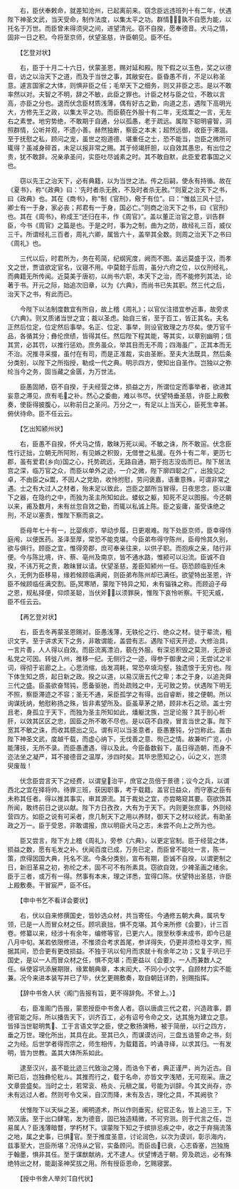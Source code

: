 <!-- { "loadSidebar": true } -->
　　右，臣伏奉敕命，就差知沧州，已起离前来。窃念臣远违班列十有二年，伏遇陛下神圣文武，当天受命，制作法度，以集太平之功。群情，孰不自愿为能，以托名于万世。而臣曾未得须臾之间，进望清光。窃不自揆，愿奉德音。犬马之情，固非一日之积。今将至京师，伏望圣慈，许臣朝见。臣不任。

　　【乞登对状】

　　右，臣于十月二十六日，伏蒙圣恩，赐对延和殿。陛下假之以玉色，奖之以德音，访之以治天下之道，而及于当世之事，其敝安在。臣昏愚不肖，不足以称圣意。遽言国家之大体，则惧非臣之任；毛举天下之细务，则又非臣之志。是以不敢率然以对。夫智之不明，辞之不敏，此臣之罪也。计臣之材与臣之位，不敢以言高，亦臣之分也。退而伏念臣材质浅薄，偶有好古之勤，向道之志，遇陛下高明光大，方修先王之政，以集太平之功。而臣藐在外服十有二年，无炫鬻之一言，无左右之素誉。地穷势绝，不敢期于自通，分以孤愚，老于疏远。属陛下聪明睿智，洞照群情，公听并观，不遗小善。赫然独断，察臣之本末；超然远御，收臣于滞涸。至于抚慰之私，顾问之宠，虽世之抱道德、堪重任之士，恐不能当，岂臣之微所可辄得？虽减身碎首，未足以报非常之赐。其于倾竭肝胆，以自效其愚忠，有出位之责，犹不敢辞。况亲承圣问，实臣吐尽诚素之时。其不敢自默，此臣爱君事国之义也。

　　窃以先王之治天下，必有典籍，以为当世之法。传之后嗣，使永有持循。故在《夏书》，称“《政典》曰：‘先时者杀无赦，不及时者杀无赦。’”则夏之治天下之书，曰《政典》也。其在《商书》，称“制《官刑》，儆于有位”。曰：“惟兹三风十愆，卿士有一于身，家必丧；邦君有一于身，国必亡。”则商之治天下之书，曰《官刑》也。其在《周书》，称成王“还归在丰，作《周官》”。盖以董正治官之意，训告群臣，今书《周官》之篇是也。于是之时，事为之制，曲为之防，故经礼三百，威仪三千。所谓经礼三百者，周礼六卿，属皆六十，盖举其全数。则周之治天下之书曰《周礼》也。

　　三代以后，时君所为，务在苟简，纪纲宪度，阙而不图。盖远莫盛于汉，而孝文之世，贾谊欲定官名，议寝不用。中莫懿于后周，虽分六府之位，以仪刑经礼，而典籍无所传闻。近莫美于唐初，以尚书六职，本天下之治，而不能修列其法，论著于书。开元之际，始追次旧章，以为《六典》，而尚书已失其职。然三代之后，治天下之书，有此而已。

　　今陛下以法制度数宜有所自，故上稽《周礼》；以官仪注措宜参近事，故旁求《六典》。则又质诸当世之宜；裁以圣虑。始自三省，至于百工，皆正其名。夫名正然后位定，位定然后事举。名正、位定、事举，则设官致理之方尽矣。使万官千品，各循其分；彝伦庶绩，皆得其任。然后陛下程其能，等其实，以章别幽明；信其赏，必其罚，以推行惩劝。庶务虽众，举其目而无不周；四海虽广，正其本而无不治。况推寻采掇，虽付在有司，而是正准裁，实由圣断。至夫大法既具，然后条分类别，以陛下之所指授，勒成一代之典。明示四方，使知出自圣作。岂独以之弥纶当今之务，固当藏之金匮，为万世法。

　　臣愚固陋，窃不自揆，于夫经营之体，损益之方，所谓位定而事举者，欲进其妄意之滞见，庶有毛之补。然心之委曲，难以书尽。伏望特垂圣慈，许臣上殿敷奏，使臣得披腹心，以称前日之圣问。万分之一，有足以上当天心，臣死生幸甚。俯伏待命。臣不任云云。

　　【乞出知颍州状】

　　右，臣愚不自揆，怀犬马之情，敢昧万死以闻。不敏之诛，所不敢逭。伏念臣性行迂拙，立朝无所阿附，有见嫉之积毁，无借誉之私援。在外十有二年，更历七郡，虽有爱君{乡向}国之心，托势疏远，无路自通，期于抱志没齿而已。陛下居法宫之深，临万官之众，而臣以单外之迹，一介之微，陛下廓四聪之广，出独见之卓，不由臣之鬻，不因人之党助，收怜拊慰，劳问褒嘉，语重意殊，可谓非常之遇。士之有大过人之材者，殆未足以致此，岂臣之鄙所当冒得。日夜思念，臣以庸下之器，在隐约之中，而独为圣主所知如此。蝼蚁之躯，知死不足以图报。今还朝以来，甫及数月，未有丝忽自效之勤，而辄以私诚上陈。臣之妄庸，虽受诛绝之刑，不足以塞责，惟陛下察而哀之。

　　臣母年七十有一，比婴疾疹，举动步履，日更艰难。陛下处臣京师，臣幸得侍庭闱，以便医药。圣泽至厚，常恐不能克堪。今臣弟布得守陈州，臣母怜其久别，欲与俱行。顾臣之宜，惟得旁郡，庶可奉亲往来，以供子职。而抱疾之亲，陆行非便。今与陈比境，许、蔡、亳州及南京，皆不通水路，惟颍可以沿流。臣诚不自揆，不讳万死之责，敢昧冒以请。伏望圣慈，差臣知颍州一任。窃恐顾临到任未久，无例为臣移易，缘若候顾临满阙，则臣弟布陈州却已满任。欲望特出圣恩，许臣不候顾临任满交割。臣冥寒陋，蒙陛下特异之知，未有锱铢之称。而顾迫子母之恩，规私择便，仰烦圣聪，当伏斧，以须罪戾，惟陛下哀怜听察。干犯天威，臣不任云云。

　　【再乞登对状】

　　右，臣去冬再蒙圣恩赐对。臣愚浅薄，无轶伦之行、绝众之材。徒于辈流，粗识文字。至于讲求天下之务，非敢谓能，盖尝有志。遇陛下绍天开迹，大修治具，一言片善，人人得以自效。而臣流离漂泊，藐在外服。有深忌积毁之莫测，无游谈私党之可因。转徙八州，推移一纪。无侧行之一迹，得参于御隶之间；无尝试之半词，得彻于岩廊之上。心思消缩，齿发凋耗，常恐卒填沟壑，独遗恨于无穷也。陛下体生知之质，起日新之政。揆之以道，以易汉唐五代之卑；本之于身，以追尧舜三代之盛。臣虽欲奋驽钝，愿备驱驰，而处疏贱之中，无可致之势。伏遇陛下明无不照，察臣滞迹之不容；圣无不通，采臣孤学之有得。出自睿断，接之便朝。所以询谋抚纳，勉慰称扬之殊，皆非素望所及。臣虽草茅之陋，顾非木石之顽。盖士穷且老，身孤立于天下，而独为圣主所知如此，燔躯沈族，岂足论报？其于剖心析肝，以效其区区之忠，固臣之所不敢不尽也。是以窃不自揆，冒言当世之事。陛下宽其不敏之诛，而收其臆出之见。谓有可以当圣意者，臣愚蹇钝，分岂称此。盖由陛下神圣文武，度越千载，而虚心纳下，无伐善之意、徇己之情。故兼听广览，小能薄技，无所不录。而臣愚遭遇，得以及此。今臣备数毂下，虽日得造朝，而身不迩法坐之凝严，耳不接德音之温厚，涉四时矣。其毕忠愿知之心，之义，岂须臾废哉！

　　伏念臣尝言天下之经费，以谓皇治平，庶官之员倍于景德；议今之兵，以谓西北之宜在择将帅。待罪三班，获因职事，考于载籍。盖官日益众，而守塞之臣有未称其任者。得以推其事实，审其源流。其于裁处之宜，亦尝略窥其要。窃欲饰其所闻，敢终前日之说以献。陛下方日孜孜，大有为于天下。内则更张庶事，外则经营四方。如臣之说有可采者，庶几制天下之用以养财，御天下之材以经武，有助圣政之万一。臣于受恩，非敢谓报，庶以明臣犬马之志，未尝不向上之所为也。

　　臣又尝言，陛下方上稽《周礼》，旁参《六典》，以更定官制。臣于经营之体，损益之数，愿有毛发之补。伏闻百度已成，万务已定，而臣曾不能吐一言，陈一策，庶得因国大典，托名不泯。今条分类别，宣布有期，臣诚不自揆，以谓更制之日，新旧革易之初，弥纶之术，固不可不有所素具。窃欲自效，少裨圣画之绪余。臣于三者，或万有一得。然事有本末，理之详悉，宜得口陈。伏望特出圣慈，许臣上殿敷奏。干冒宸严，臣不任。

　　【申中书乞不看详会要状】

　　右，伏以自来修撰国史，皆妙选众材，共当寄任。今通修五朝大典，属巩专领，已是一人而冒众材之任。顾巩衰拙，惧不克堪。其今来所修《会要》，计三百卷。修纂以来，经涉十有余年，编修等官，已更六人。限至秋季末成书，即今已是八月中旬。某若依限修进，不惟须合考求首尾，参详得失，仍更并须检寻文字，照据其间，恐合更有更改损益。不独于巩以旬月而求就十有余年之功；又复于巩已于国史，是以一人而冒众材之任，惧不克堪；而更益以《会要》，一人而兼数人之任。纵使容巩添展期限，缘累朝典章，本末闳大，不同小小文字，自顾材力实不能兼。况今来进本装写并已了毕，伏乞更赐敷奏，取自朝廷详酌，别赐指挥。

　　【辞中书舍人状〈阁门告报有旨，更不得辞免。不曾上。〉】

　　右，臣准阁门告报，蒙恩授臣中书舍人者。窃以唐虞三代之君，兴造政事，爵德官能之际，所以播告天下，训齐百工，必有诏号令命之文，达其施为建立之意。皆择当世聪明隽、工于言语文学之臣，使之敷扬演畅，被于简册，以行之四方，垂之万世。理化所出，其具在此。至其已久，而谋谟访问，三盘五诰誓命之书，刻之为经。后世学者得而宗之，师生相传，为载籍首。吟诵寻绎，以求其归。一有发明，皆为世教。盖其大体所系如此。

　　逮至汉兴，虽不能比迹三代致治之隆，而诰令下者，典正谨严，尚为近古。自斯已后，岂独彝伦秕ル。其推而行之，载于名命，亦皆文字浅陋，无可观采。唐之文章尝盛矣。当时之士，若常衮、杨炎、元稹之属，号能为训辞。今其文尚存，亦未有远过人者。然则号令文采，自汉而降，未有及古，理化之具，不其阙欤？

　　伏惟陛下以天纵之圣，阐明道术，所以作则垂宪，纪官正名，皆上追三王，下陋汉唐。至于出口肆笔，发为德音，固已独造精微，不可穷测。则于代言之任，岂易属人？臣浅薄暗瞀，学朽材下。误蒙陛下知之于摈排忌疾之中，收之于弃捐流落之地，属之史事，已惧官。至于推度圣意，讨论润色，以次为谟训，彰示海内，兹事至大，岂臣所堪？况侍从之官，实备顾问。而臣齿已衰，心志昏塞，岂独施于翰墨，惧非其任。至于谋猷献纳，尤不逮人。伏望博选于朝，旁及疏远，必有殊绝特出之材，能副圣神奖拔之用。所有授臣恩命，乞赐寝罢。

　　【授中书舍人举刘自代状】

